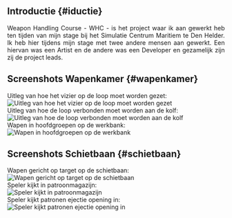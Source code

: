 ## Introductie {#iductie}
<p style="text-align: justify">
Weapon Handling Course - WHC - is het project waar ik aan gewerkt heb ten tijden van mijn stage bij het
Simulatie Centrum Maritiem te Den Helder. Ik heb hier tijdens mijn stage met twee andere mensen aan gewerkt.
Een hiervan was een Artist en de andere was een Developer en gezamelijk zijn zij de project leads.
</p>

## Screenshots Wapenkamer {#wapenkamer}
Uitleg van hoe het vizier op de loop moet worden gezet:  
![Uitleg van hoe het vizier op de loop moet worden gezet](./images/WHC/WHC1.png "open")  
Uitleg van hoe de loop verbonden moet worden aan de kolf:  
![Uitleg van hoe de loop verbonden moet worden aan de kolf](./images/WHC/WHC2.png "open")  
Wapen in hoofdgroepen op de werkbank:  
![Wapen in hoofdgroepen op de werkbank](./images/WHC/WHC3.png "open")

## Screenshots Schietbaan {#schietbaan}
Wapen gericht op target op de schietbaan:  
![Wapen gericht op target op de schietbaan](./images/WHC/WHC4.png "open")  
Speler kijkt in patroonmagazijn:  
![Speler kijkt in patroonmagazijn](./images/WHC/WHC5.png "open")  
Speler kijkt patronen ejectie opening in:  
![Speler kijkt patronen ejectie opening in](./images/WHC/WHC6.png "open")